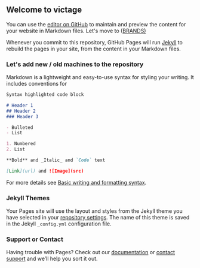 ## Welcome to victage

You can use the [editor on GitHub](https://github.com/victage/victage.github.io/edit/main/index.md) to maintain and preview the content for your website in Markdown files.
Let's move to ([BRANDS)](https://victage.github.io/brands/)

Whenever you commit to this repository, GitHub Pages will run [Jekyll](https://jekyllrb.com/) to rebuild the pages in your site, from the content in your Markdown files.

### Let's add new / old machines to the repository

Markdown is a lightweight and easy-to-use syntax for styling your writing. It includes conventions for

```markdown
Syntax highlighted code block

# Header 1
## Header 2
### Header 3

- Bulleted
- List

1. Numbered
2. List

**Bold** and _Italic_ and `Code` text

[Link](url) and ![Image](src)
```

For more details see [Basic writing and formatting syntax](https://docs.github.com/en/github/writing-on-github/getting-started-with-writing-and-formatting-on-github/basic-writing-and-formatting-syntax).

### Jekyll Themes

Your Pages site will use the layout and styles from the Jekyll theme you have selected in your [repository settings](https://github.com/victage/victage.github.io/settings/pages). The name of this theme is saved in the Jekyll `_config.yml` configuration file.

### Support or Contact

Having trouble with Pages? Check out our [documentation](https://docs.github.com/categories/github-pages-basics/) or [contact support](https://support.github.com/contact) and we’ll help you sort it out.
